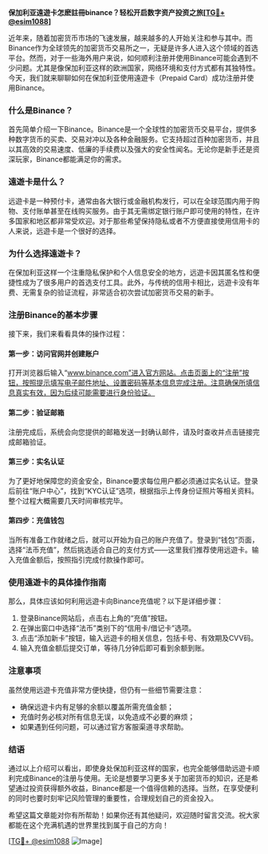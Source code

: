 **保加利亚遠遊卡怎麽註冊binance？轻松开启数字资产投资之旅[[TG💪+ @esim1088](https://t.me/s/esim1088)]**

近年来，随着加密货币市场的飞速发展，越来越多的人开始关注和参与其中。而Binance作为全球领先的加密货币交易所之一，无疑是许多人进入这个领域的首选平台。然而，对于一些海外用户来说，如何顺利注册并使用Binance可能会遇到不少问题。尤其是像保加利亚这样的欧洲国家，网络环境和支付方式都有其独特性。今天，我们就来聊聊如何在保加利亚使用遠遊卡（Prepaid Card）成功注册并使用Binance。

### 什么是Binance？

首先简单介绍一下Binance。Binance是一个全球性的加密货币交易平台，提供多种数字货币的买卖、交易对冲以及各种金融服务。它支持超过百种加密货币，并且以其高效的交易速度、低廉的手续费以及强大的安全性闻名。无论你是新手还是资深玩家，Binance都能满足你的需求。

### 遠遊卡是什么？

远遊卡是一种预付卡，通常由各大银行或金融机构发行，可以在全球范围内用于购物、支付账单甚至在线购买服务。由于其无需绑定银行账户即可使用的特性，在许多国家和地区都非常受欢迎。对于那些希望保持隐私或者不方便直接使用信用卡的人来说，远遊卡是一个很好的选择。

### 为什么选择遠遊卡？

在保加利亚这样一个注重隐私保护和个人信息安全的地方，远遊卡因其匿名性和便捷性成为了很多用户的首选支付工具。此外，与传统的信用卡相比，远遊卡没有年费、无需复杂的验证流程，非常适合初次尝试加密货币交易的新手。

### 注册Binance的基本步骤

接下来，我们来看看具体的操作过程：

#### 第一步：访问官网并创建账户
打开浏览器后输入“www.binance.com”进入官方网站。点击页面上的“注册”按钮，按照提示填写电子邮件地址、设置密码等基本信息完成注册。注意确保所填信息真实有效，因为后续可能需要进行身份验证。

#### 第二步：验证邮箱
注册完成后，系统会向您提供的邮箱发送一封确认邮件，请及时查收并点击链接完成邮箱验证。

#### 第三步：实名认证
为了更好地保障您的资金安全，Binance要求每位用户都必须通过实名认证。登录后前往“账户中心”，找到“KYC认证”选项，根据指示上传身份证照片等相关资料。整个过程大概需要几天时间审核完毕。

#### 第四步：充值钱包
当所有准备工作就绪之后，就可以开始为自己的账户充值了。登录到“钱包”页面，选择“法币充值”，然后挑选适合自己的支付方式——这里我们推荐使用远遊卡。输入充值金额后，按照指引完成付款操作即可。

### 使用遠遊卡的具体操作指南

那么，具体应该如何利用远遊卡向Binance充值呢？以下是详细步骤：

1. 登录Binance网站后，点击右上角的“充值”按钮。
2. 在弹出窗口中选择“法币”类别下的“信用卡/借记卡”选项。
3. 点击“添加新卡”按钮，输入远遊卡的相关信息，包括卡号、有效期及CVV码。
4. 输入充值金额后提交订单，等待几分钟后即可看到余额到账。

### 注意事项

虽然使用远遊卡充值非常方便快捷，但仍有一些细节需要注意：

- 确保远遊卡内有足够的余额以覆盖所需充值金额；
- 充值时务必核对所有信息无误，以免造成不必要的麻烦；
- 如果遇到任何问题，可以通过官方客服渠道寻求帮助。

### 结语

通过以上介绍可以看出，即使身处保加利亚这样的国家，也完全能够借助远遊卡顺利完成Binance的注册与使用。无论是想要学习更多关于加密货币的知识，还是希望通过投资获得额外收益，Binance都是一个值得信赖的选择。当然，在享受便利的同时也要时刻牢记风险管理的重要性，合理规划自己的资金投入。

希望这篇文章能对你有所帮助！如果你还有其他疑问，欢迎随时留言交流。祝大家都能在这个充满机遇的世界里找到属于自己的方向！

[[TG💪+ @esim1088](https://t.me/s/esim1088) ![Image](https://i.postimg.cc/4NQfJmqS/Snipaste-2025-05-13-00-14-12.png)]